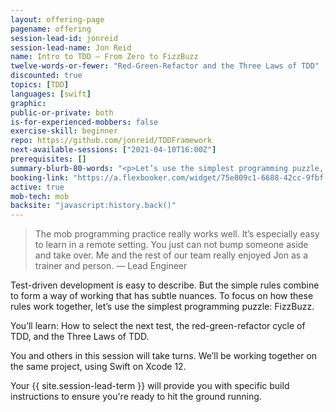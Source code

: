 ```yaml
---
layout: offering-page
pagename: offering
session-lead-id: jonreid
session-lead-name: Jon Reid
name: Intro to TDD — From Zero to FizzBuzz
twelve-words-or-fewer: "Red-Green-Refactor and the Three Laws of TDD"
discounted: true
topics: [TDD]
languages: [swift]
graphic: 
public-or-private: both
is-for-experienced-mobbers: false
exercise-skill: beginner
repo: https://github.com/jonreid/TDDFramework
next-available-sessions: ["2021-04-10T16:00Z"]
prerequisites: []
summary-blurb-80-words: "<p>Let’s use the simplest programming puzzle, FizzBuzz, to learn the fundamentals of test-driven development. By simplifying the problem, we can concentrate on the nuances of what goes into TDD. You’ll experience the Red-Green-Refactor cycle, and the Three Laws of TDD.</p>"
booking-link: "https://a.flexbooker.com/widget/75e809c1-6688-42cc-9fbf-77b001c15991?serviceIds=42046"
active: true
mob-tech: mob
backsite: "javascript:history.back()"
---
```

<blockquote>The mob programming practice really works well. It’s especially easy to learn in a remote setting. You just can not bump someone aside and take over. Me and the rest of our team really enjoyed Jon as a trainer and person. — Lead Engineer</blockquote>

Test-driven development is easy to describe. But the simple rules combine to form a way of working that has subtle nuances. To focus on how these rules work together, let’s use the simplest programming puzzle: FizzBuzz.

You’ll learn: How to select the next test, the red-green-refactor cycle of TDD, and the Three Laws of TDD.

You and others in this session will take turns. We’ll be working together on the same project, using Swift on Xcode 12.

Your {{ site.session-lead-term }} will provide you with specific build instructions to ensure you're ready to 
hit the ground running.